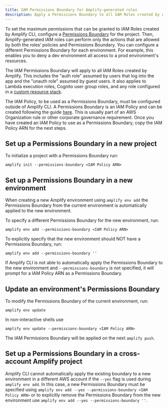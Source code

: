 ```yaml
---
title: IAM Permissions Boundary for Amplify-generated roles
description: Apply a Permissions Boundary to all IAM Roles created by Amplify CLI.
---
```


To set the maximum permissions that can be granted to IAM Roles created by Amplify CLI, configure a [Permissions Boundary](https://docs.aws.amazon.com/IAM/latest/UserGuide/access_policies_boundaries.html) for the project. Then, Amplify-generated IAM roles can perform only the actions that are allowed by both the roles’ policies and Permissions Boundary. You can configure a different Permissions Boundary for each environment. For example, this enables you to deny a dev environment all access to a prod environment's resources.

The IAM Permissions Boundary will apply to all IAM Roles created by Amplify. This includes the "auth role" assumed by users that log into the app and the "unauth role" assumed by guest users. It also applies to Lambda execution roles, Cognito user group roles, and any role configured in a [custom resource stack](~/cli/usage/customcf.md).

The IAM Policy, to be used as a Permissions Boundary, must be configured outside of Amplify CLI. A Permissions Boundary is an IAM Policy and can be created following the guide [here](https://docs.aws.amazon.com/IAM/latest/UserGuide/access_policies_create-console.html). This is usually part of an AWS Organization rule or other corporate governance requirement. Once you have created an IAM Policy to use as a Permissions Boundary, copy the IAM Policy ARN for the next steps.

## Set up a Permissions Boundary in a new project

To initialize a project with a Permissions Boundary run: 
```
amplify init --permissions-boundary <IAM Policy ARN>
```

## Set up a Permissions Boundary in a new environment

When creating a new Amplify environment using `amplify env add` the Permissions Boundary from the current environment is automatically applied to the new environment.

To specify a different Permissions Boundary for the new environment, run:
```
amplify env add --permissions-boundary <IAM Policy ARN>
```

To explicitly specify that the new environment should NOT have a Permissions Boundary, run:
```
amplify env add --permissions-boundary ''
```

If Amplify CLI is not able to automatically apply the Permissions Boundary to the new environment and `--permissions-boundary` is not specified, it will prompt for a IAM Policy ARN as a Permissions Boundary.

## Update an environment's Permissions Boundary

To modify the Permissions Boundary of the current environment, run:
```
amplify env update
```

In non-interactive shells use 
```
amplify env update --permissions-boundary <IAM Policy ARN>
```

The IAM Permissions Boundary will be applied on the next `amplify push`.

## Set up a Permissions Boundary in a cross-account Amplify project

Amplify CLI cannot automatically apply the existing boundary to a new environment in a different AWS account if the `--yes` flag is used during `amplify env add`. In this case, a new Permissions Boundary must be specified using `amplify env add --yes --permissions-boundary <IAM Policy ARN>` or to explicitly remove the Permissions Boundary from the new environment use `amplify env add --yes --permissions-boundary ''`.